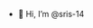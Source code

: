 - 👋 Hi, I’m @sris-14


<!---
sris-14/sris-14 is a ✨ special ✨ repository because its `README.md` (this file) appears on your GitHub profile.
You can click the Preview link to take a look at your changes.
--->

